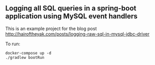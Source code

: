 ## Logging all SQL queries in a spring-boot application using MySQL event handlers

This is an example project for the blog post http://hairoftheyak.com/posts/logging-raw-sql-in-mysql-jdbc-driver

To run:

```
docker-compose up -d
./gradlew bootRun
```
